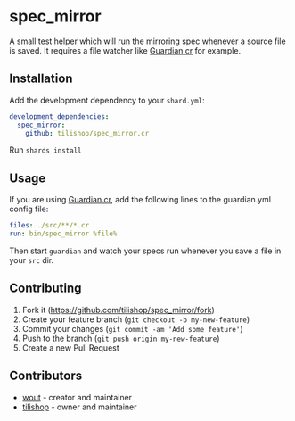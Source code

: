 # spec_mirror

A small test helper which will run the mirroring spec whenever a source file 
is saved. It requires a file watcher like [Guardian.cr](https://github.com/f/guardian) for example.

## Installation

Add the development dependency to your `shard.yml`:

```yaml
development_dependencies:
  spec_mirror:
    github: tilishop/spec_mirror.cr
```

Run `shards install`

## Usage

If you are using [Guardian.cr](https://github.com/f/guardian), add the following
lines to the guardian.yml config file:

```yaml
files: ./src/**/*.cr
run: bin/spec_mirror %file%
```

Then start `guardian` and watch your specs run whenever you save a file in your
`src` dir.

## Contributing

1. Fork it (<https://github.com/tilishop/spec_mirror/fork>)
2. Create your feature branch (`git checkout -b my-new-feature`)
3. Commit your changes (`git commit -am 'Add some feature'`)
4. Push to the branch (`git push origin my-new-feature`)
5. Create a new Pull Request

## Contributors

- [wout](https://github.com/wout) - creator and maintainer
- [tilishop](https://github.com/tilishop) - owner and maintainer
